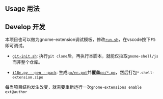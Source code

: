 ## Usage 用法


## Develop 开发
本项目也可以做为gnome-extension调试模板，修改[`run.sh`](test/run.sh)，在vscode按下<kbd>F5</kbd>即可调试。

- [`git-init.sh`](test/git-init.sh): 执行`git clone`后，再执行本脚本，就能仅拉取`gnome-shell/js`而非整个仓库。

- [`i18n.py --gen --pack`](test/i18n.py): 生成[`po/en.pot`](po/en.pot)并**覆盖**[`po/*.po`](po/zh.po)，然后打包`*.shell-extension.zipo`

每当项目结构发生改变，就需要重新运行一次`gnome-extensions enable ext@author`